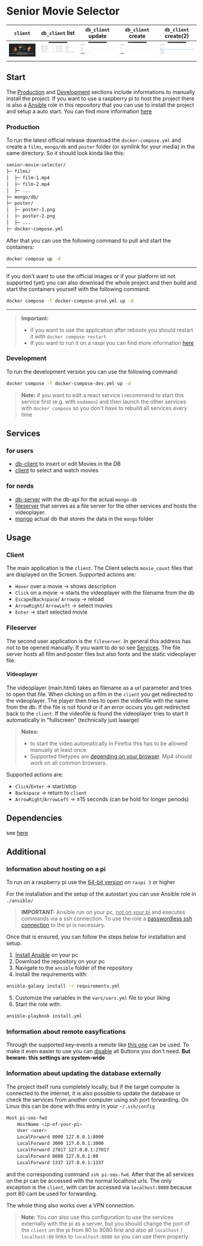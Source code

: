 # Senior Movie Selector

| `client` | `db_client` list | `db_client` update | `db_client` create | `db_client` create(2) |
|----------|------------------|--------------------|--------------------|-----------------------|
| ![The UI of the main client](.images/client.png) | ![The start page of the db_client which shows the current entries in the database](.images/db_client_1.png) | ![](.images/db_client_2.png) | ![](.images/db_client_3.png) | ![](.images/db_client_4.png) |

## Start

The [Production](#production) and [Development](#development) sections include informations to manually install the project. If you want to use a raspberry pi to host the project there is also a [Ansible](https://docs.ansible.com/ansible/latest/installation_guide/intro_installation.html) role in this repository that you can use to install the project and setup a auto start. You can find more information [here](#information-about-hosting-on-a-pi)

### Production

To run the latest official release download the `docker-compose.yml` and create a `films`, `mongo/db` and `poster` folder (or symlink for your media) in the same directory. So it should look kinda like this:

```txt
senior-movie-selector/
├─ films/
│  ├─ film-1.mp4
│  ├─ film-2.mp4
│  ├─ ...
├─ mongo/db/
├─ poster/
│  ├─ poster-1.png
│  ├─ poster-2.png
│  ├─ ...
├─ docker-compose.yml
```

After that you can use the following command to pull and start the containers:

```sh
docker compose up -d
```

---

If you don't want to use the official images or if your platform ist not supported (yet) you can also download the whole project and then build and start the containers yourself with the following command:

```sh
docker compose -f docker-compose-prod.yml up -d
```
---

> **Important:**
>
> - if you want to use the application after reboots you should restart it with `docker compose restart`
> - If you want to run it on a raspi you can find more information [here](#information-about-hosting-on-a-pi)

### Development

To run the development version you can use the following command:

```sh
docker compose -f docker-compose-dev.yml up -d
```

> **Note:** if you want to edit a react service i recommend to start this service first (e.g. with `nodemon`) and then launch the other services with `docker compose` so you don't have to rebuild all services every time

## Services

### for users

- [db-client](http://localhost:8000) to insert or edit Movies in the DB
- [client](http://localhost) to select and watch movies

### for nerds

- [db-server](http://localhost:3000) with the db-api for the actual `mongo-db`
- [fileserver](http://localhost:1337) that serves as a file server for the other services and hosts the videoplayer.
- [mongo](http://localhost:27017) actual db that stores the data in the `mongo` folder

## Usage

### Client

The main application is the `client`.
The Client selects `movie_count` files that are displayed on the Screen.
Supported actions are:

- `Hover` over a movie -> shows description
- `Click` on a movie -> starts the videoplayer with the filename from the db
- `Escape`/`Backspace`/ `ArrowUp` -> reload
- `ArrowRight`/ `ArrowLeft` -> select movies
- `Enter` -> start selected movie

### Fileserver

The second user application is the `fileserver`.
In general this address has not to be opened manually. If you want to do so see [Services](#services).
The file server hosts all film and poster files but also fonts and the static videoplayer file:

#### Videoplayer

The videoplayer (main.html) takes an filename as a url parameter and tries to open that file.
When clicking on a film in the `client` you get redirected to the videoplayer. The player then tries to open the videofile with the name from the db.
If the file is not found or if an error occurs you get redirected back to the `client`.
If the videofile is found the videoplayer tries to start it automatically in \"fullscreen\" (technically just laaarge)

> **Notes:**
>
> - to start the video automatically in Firefox this has to be allowed manually at least once
> - Supported filetypes are [depending on your browser](https://videojs.com/guides/faqs/#q-what-media-formats-does-videojs-support). Mp4 should work on all common browsers.

Supported actions are:

- `Click`/`Enter` -> start/stop
- `Backspace` -> return to `client`
- `ArrowRight`/`ArrowLeft` -> ±15 seconds (can be hold for longer periods)

## Dependencies

see [here](DEPENDENCIES.md)

## Additional

### Information about hosting on a pi

To run on a raspberry pi use the [64-bit version](https://www.raspberrypi.com/software/operating-systems/#raspberry-pi-os-64-bit) on `raspi 3` or higher

For the installation and the setup of the autostart you can use Ansible role in `./ansible/`

> **IMPORTANT:** Ansible run on your pc, <u>not on your pi</u> and executes commands via a ssh connection. To use the role a [passwordless ssh connection](https://www.ssh.com/academy/ssh/copy-id) to the pi is necessary.

Once that is ensured, you can follow the steps below for installation and setup.

1. [Install Ansible](https://docs.ansible.com/ansible/latest/installation_guide/intro_installation.html) on your pc
2. Download the repository on your pc
3. Navigate to the `ansible` folder of the repository
4. Install the requirements with:

```sh
ansible-galaxy install -r requirements.yml
```

5. Customize the variables in the `vars/vars.yml` file to your liking
6. Start the role with:

```sh
ansible-playbook install.yml
```

### Information about remote easyfications

 Through the supported key-events a remote like [this one](https://www.amazon.de/Andoer%C2%AE-Magische-Drahtlose-Fernbedienung-PC-Projektor-Type-1/dp/B015SO37SY) can be used.
To make it even easier to use you can [disable](https://superuser.com/questions/775785/how-to-disable-a-keyboard-key-in-linux-ubuntu) all Buttons you don't need. **But beware: this settings are system-wide**

### Information about updating the database externally

The project itself runs completely locally, but if the target computer is connected to the internet, it is also possible to update the database or check the services from another computer using ssh port forwarding. On Linux this can be done with this entry in your `~/.ssh/config`

```sh
Host pi-sms-fwd
	HostName <ip-of-your-pi>
	User <user>
	LocalForward 8000 127.0.0.1:8000
	LocalForward 3000 127.0.0.1:3000
	LocalForward 27017 127.0.0.1:27017
	LocalForward 8080 127.0.0.1:80
	LocalForward 1337 127.0.0.1:1337
```

and the corresponding command `ssh pi-sms-fwd`.
After that the all services on the pi can be accessed with the normal localhost urls. The only exception is the `client`, with can be accessed via  `localhost:8080` because port 80 cant be used for forwarding.

The whole thing also works over a VPN connection.

> **Note:**
> You _can_ also use this configuration to use the services externally with the pi as a server, but you should change the port of the `client` on the pi from 80 to 8080 first and also all `localhost` / `localhost:80` links to `localhost:8080` so you can use them properly.
